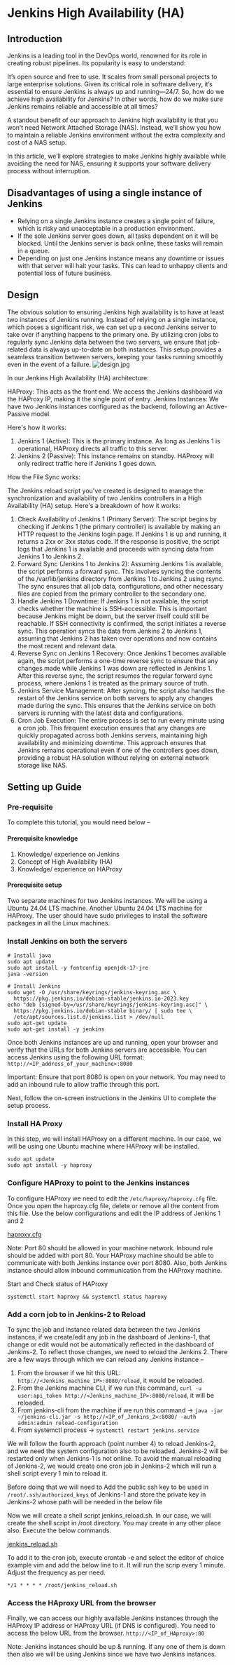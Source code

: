 # Jenkins High Availability (HA)
## Introduction
Jenkins is a leading tool in the DevOps world, renowned for its role in creating robust pipelines. Its popularity is easy to understand:

It’s open source and free to use.
It scales from small personal projects to large enterprise solutions.
Given its critical role in software delivery, it’s essential to ensure Jenkins is always up and running—24/7. So, how do we achieve high availability for Jenkins? In other words, how do we make sure Jenkins remains reliable and accessible at all times?

A standout benefit of our approach to Jenkins high availability is that you won’t need Network Attached Storage (NAS). Instead, we’ll show you how to maintain a reliable Jenkins environment without the extra complexity and cost of a NAS setup.

In this article, we’ll explore strategies to make Jenkins highly available while avoiding the need for NAS, ensuring it supports your software delivery process without interruption.

## Disadvantages of using a single instance of Jenkins
* Relying on a single Jenkins instance creates a single point of failure, which is risky and unacceptable in a production environment.
* If the sole Jenkins server goes down, all tasks dependent on it will be blocked. Until the Jenkins server is back online, these tasks will remain in a queue.
* Depending on just one Jenkins instance means any downtime or issues with that server will halt your tasks. This can lead to unhappy clients and potential loss of future business.

## Design
The obvious solution to ensuring Jenkins high availability is to have at least two instances of Jenkins running. Instead of relying on a single instance, which poses a significant risk, we can set up a second Jenkins server to take over if anything happens to the primary one. By utilizing cron jobs to regularly sync Jenkins data between the two servers, we ensure that job-related data is always up-to-date on both instances. This setup provides a seamless transition between servers, keeping your tasks running smoothly even in the event of a failure.
![design.jpg](design.jpg)

In our Jenkins High Availability (HA) architecture:

HAProxy: This acts as the front end. We access the Jenkins dashboard via the HAProxy IP, making it the single point of entry.
Jenkins Instances: We have two Jenkins instances configured as the backend, following an Active-Passive model.

Here's how it works:

1. Jenkins 1 (Active): This is the primary instance. As long as Jenkins 1 is operational, HAProxy directs all traffic to this server.
2. Jenkins 2 (Passive): This instance remains on standby. HAProxy will only redirect traffic here if Jenkins 1 goes down.

How the File Sync works:

The Jenkins reload script you've created is designed to manage the synchronization and availability of two Jenkins controllers in a High Availability (HA) setup. Here's a breakdown of how it works:

1. Check Availability of Jenkins 1 (Primary Server): The script begins by checking if Jenkins 1 (the primary controller) is available by making an HTTP request to the Jenkins login page. If Jenkins 1 is up and running, it returns a 2xx or 3xx status code.
If the response is positive, the script logs that Jenkins 1 is available and proceeds with syncing data from Jenkins 1 to Jenkins 2.
2. Forward Sync (Jenkins 1 to Jenkins 2): Assuming Jenkins 1 is available, the script performs a forward sync. This involves syncing the contents of the /var/lib/jenkins directory from Jenkins 1 to Jenkins 2 using rsync. The sync ensures that all job data, configurations, and other necessary files are copied from the primary controller to the secondary one.
3. Handle Jenkins 1 Downtime: If Jenkins 1 is not available, the script checks whether the machine is SSH-accessible. This is important because Jenkins might be down, but the server itself could still be reachable.
If SSH connectivity is confirmed, the script initiates a reverse sync. This operation syncs the data from Jenkins 2 to Jenkins 1, assuming that Jenkins 2 has taken over operations and now contains the most recent and relevant data.
4. Reverse Sync on Jenkins 1 Recovery: Once Jenkins 1 becomes available again, the script performs a one-time reverse sync to ensure that any changes made while Jenkins 1 was down are reflected in Jenkins 1.
After this reverse sync, the script resumes the regular forward sync process, where Jenkins 1 is treated as the primary source of truth.
5. Jenkins Service Management: After syncing, the script also handles the restart of the Jenkins service on both servers to apply any changes made during the sync.
This ensures that the Jenkins service on both servers is running with the latest data and configurations.
6. Cron Job Execution: The entire process is set to run every minute using a cron job. This frequent execution ensures that any changes are quickly propagated across both Jenkins servers, maintaining high availability and minimizing downtime.
This approach ensures that Jenkins remains operational even if one of the controllers goes down, providing a robust HA solution without relying on external network storage like NAS.

## Setting up Guide

### Pre-requisite
To complete this tutorial, you would need below –

#### Prerequisite knowledge
1. Knowledge/ experience on Jenkins
2. Concept of High Availability (HA)
3. Knowledge/ experience on HAProxy

#### Prerequisite setup
Two separate machines for two Jenkins instances. We will be using a Ubuntu 24.04 LTS machine. Another Ubuntu 24.04 LTS machine for HAProxy.
The user should have sudo privileges to install the software packages in all the Linux machines.

### Install Jenkins on both the servers
```shell
# Install java
sudo apt update
sudo apt install -y fontconfig openjdk-17-jre
java -version
 
# Install Jenkins
sudo wget -O /usr/share/keyrings/jenkins-keyring.asc \
  https://pkg.jenkins.io/debian-stable/jenkins.io-2023.key
echo "deb [signed-by=/usr/share/keyrings/jenkins-keyring.asc]" \
  https://pkg.jenkins.io/debian-stable binary/ | sudo tee \
  /etc/apt/sources.list.d/jenkins.list > /dev/null
sudo apt-get update
sudo apt-get install -y jenkins
```
Once both Jenkins instances are up and running, open your browser and verify that the URLs for both Jenkins servers are accessible. You can access Jenkins using the following URL format: `http://<IP_address_of_your_machine>:8080 `

Important: Ensure that port 8080 is open on your network. You may need to add an inbound rule to allow traffic through this port.

Next, follow the on-screen instructions in the Jenkins UI to complete the setup process.

### Install HA Proxy
In this step, we will install HAProxy on a different machine. In our case, we will be using one Ubuntu machine where HAProxy will be installed.
```shell
sudo apt update
sudo apt install -y haproxy
```

### Configure HAProxy to point to the Jenkins instances
To configure HAProxy we need to edit the `/etc/haproxy/haproxy.cfg`  file. Once you open the haproxy.cfg  file, delete or remove all the content from this file. Use the below configurations and edit the IP address of Jenkins 1 and 2

[haproxy.cfg](haproxy.cfg)

Note: Port 80 should be allowed in your machine network. Inbound rule should be added with port 80. Your HAProxy machine should be able to communicate with both Jenkins instance over port 8080. Also, both Jenkins instance should allow inbound communication from the HAProxy machine.

Start and Check status of HAProxy

```shell
systemctl start haproxy && systemctl status haproxy
```

### Add a corn job to in Jenkins-2 to Reload
To sync the job and instance related data between the two Jenkins instances, if we create/edit any job in the dashboard of Jenkins-1, that change or edit would not be automatically reflected in the dashboard of Jenkins-2. To reflect those changes, we need to reload the Jenkins 2. There are a few ways through which we can reload any Jenkins instance –
1. From the browser if we hit this URL: `http://<Jenkins_machine_IP>:8080/reload`, it would be reloaded.
2. From the Jenkins machine CLI, if we run this command, `curl -u user:api_token http://<Jenkins_machine_IP>:8080/reload`, it will be reloaded.
3. From jenkins-cli from the machine if we run this command -> `java -jar ~/jenkins-cli.jar -s http://<IP_of_Jenkins_2>:8080/ -auth admin:admin reload-configuration`
4. From systemctl process → `systemctl restart jenkins.service`

We will follow the fourth approach (point number 4) to reload Jenkins-2, and we need the system configuration also to be reloaded. Jenkins-2 will be restarted only when Jenkins-1 is not online. To avoid the manual reloading of Jenkins-2, we would create one cron job in Jenkins-2 which will run a shell script every 1 min to reload it.

Before doing that we will need to Add the public ssh key to be used in `/root/.ssh/authorized_keys` of Jenkins-1 and store the private key in Jenkins-2 whose path will be needed in the below file

Now we will create a shell script jenkins_reload.sh. In our case, we will create the shell script in /root directory. You may create in any other place also. Execute the below commands. 

[jenkins_reload.sh](jenkins_reload.sh)

To add it to the cron job, execute crontab -e and select the editor of choice example vim and add the below line to it. It will run the scrip every 1 minute. Adjust the frequency as per need. 
```shell
*/1 * * * * /root/jenkins_reload.sh
```

### Access the HAproxy URL from the browser
Finally, we can access our highly available Jenkins instances through the HAProxy IP address or HAProxy URL (if DNS is configured). You need to access the below URL from the browser.
`http://<IP_of_HAproxy>:80 `

Note: Jenkins instances should be up & running. If any one of them is down then also we will be using Jenkins since we have two Jenkins instances.